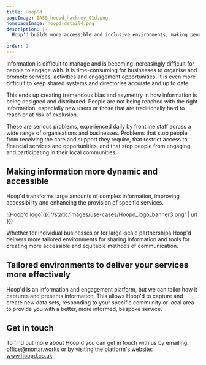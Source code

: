 ```yaml
---
title: Hoop'd
pageImage: IASS_hoopd_hackney_01d.png
homepageImage: hoopd-detail4.png
description: |-
  Hoop'd builds more accessible and inclusive environments; making people, places and businesses more connected. Hoop'd delivers a range of tailored information environments for different communities, improving access to opportunities and increasing local area engagement. 
 
order: 2
---
```


Information is difficult to manage and is becoming increasingly difficult for people to engage with. It is time-consuming for businesses to organise and promote services, activities and engagement opportunities. It is even more difficult to keep shared systems and directories accurate and up to date. 

This ends up creating tremendous bias and asymettry in how information is being designed and distributed. People are not being reached with the right information, especially new users or those that are traditionally hard to reach or at risk of exclusion.

These are serious problems, experienced daily by frontline staff across a wide range of organisations and businesses. Problems that stop people from receiving the care and support they require, that restrict access to financial services and opportunities, and that stop people from engaging and participating in their local communities. 

Making information more dynamic and accessible
---------------------------------------------------------------------------------------------------------------------------------

Hoop'd transforms large amounts of complex information, improving accessibility and enhancing the provision of specific services. 

![Hoop'd logo]({{ '/static/images/use-cases/Hoopd_logo_banner3.png' | url }})

Whether for individual businesses or for large-scale partnerships Hoop'd delivers more tailored environments for sharing information and tools for creating more accessible and equitable methods of communication. 

Tailored environments to deliver your services more effectively
---------------------------------------------------------------------------------------------------------------------------------
Hoop'd is an information and engagement platform, but we can tailor how it captures and presents information. This allows Hoop'd to capture and create new data sets, responding to your specific community or local area to provide you with a better, more informed, bespoke service. 

Get in touch
---------------------------------------------------------------------------------------------------------------------------------
To find out more about Hoop'd you can get in touch with us by emailing: office@mortar.works
or by visiting the platform's website: www.hoopd.co.uk
